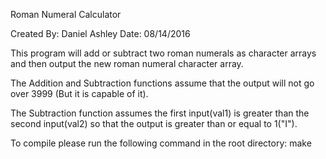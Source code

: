 Roman Numeral Calculator

Created By: Daniel Ashley
Date: 08/14/2016

This program will add or subtract two roman numerals as character arrays and then output the new roman numeral character array.

The Addition and Subtraction functions assume that the output will not go over 3999 (But it is capable of it).

The Subtraction function assumes the first input(val1) is greater than the second input(val2) so that the output is greater than or equal to 1("I").

To compile please run the following command in the root directory: 
make

